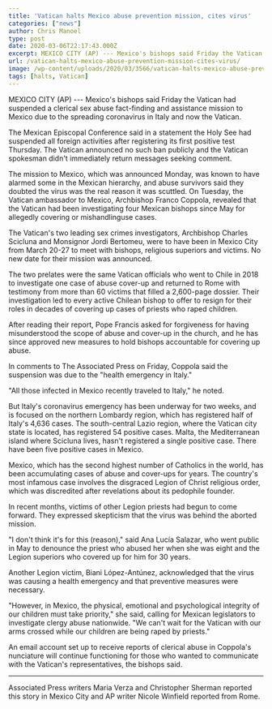 ```yaml
---
title: 'Vatican halts Mexico abuse prevention mission, cites virus'
categories: ["news"]
author: Chris Manoel
type: post
date: 2020-03-06T22:17:43.000Z
excerpt: MEXICO CITY (AP) --- Mexico's bishops said Friday the Vatican had suspended a clerical sex abuse fact-finding and assistance mission to Mexico due to the spreading coronavirus in Italy and now the Vatican. The Mexican Episcopal Conference said in a statement the Holy See had suspended all foreign activities after registering its first positive test&hellip;
url: /vatican-halts-mexico-abuse-prevention-mission-cites-virus/
image: /wp-content/uploads/2020/03/3566/vatican-halts-mexico-abuse-prevention-mission-cites-virus.jpg
tags: [halts, Vatican]
---
```


MEXICO CITY (AP) --- Mexico's bishops said Friday the Vatican had suspended a clerical sex abuse fact-finding and assistance mission to Mexico due to the spreading coronavirus in Italy and now the Vatican.

The Mexican Episcopal Conference said in a statement the Holy See had suspended all foreign activities after registering its first positive test Thursday. The Vatican announced no such ban publicly and the Vatican spokesman didn't immediately return messages seeking comment.

The mission to Mexico, which was announced Monday, was known to have alarmed some in the Mexican hierarchy, and abuse survivors said they doubted the virus was the real reason it was scuttled. On Tuesday, the Vatican ambassador to Mexico, Archbishop Franco Coppola, revealed that the Vatican had been investigating four Mexican bishops since May for allegedly covering or mishandlinguse cases.

The Vatican's two leading sex crimes investigators, Archbishop Charles Scicluna and Monsignor Jordi Bertomeu, were to have been in Mexico City from March 20-27 to meet with bishops, religious superiors and victims. No new date for their mission was announced.

The two prelates were the same Vatican officials who went to Chile in 2018 to investigate one case of abuse cover-up and returned to Rome with testimony from more than 60 victims that filled a 2,600-page dossier. Their investigation led to every active Chilean bishop to offer to resign for their roles in decades of covering up cases of priests who raped children.

After reading their report, Pope Francis asked for forgiveness for having misunderstood the scope of abuse and cover-up in the church, and he has since approved new measures to hold bishops accountable for covering up abuse.

In comments to The Associated Press on Friday, Coppola said the suspension was due to the "health emergency in Italy."

"All those infected in Mexico recently traveled to Italy," he noted.

But Italy's coronavirus emergency has been underway for two weeks, and is focused on the northern Lombardy region, which has registered half of Italy's 4,636 cases. The south-central Lazio region, where the Vatican city state is located, has registered 54 positive cases. Malta, the Mediterranean island where Scicluna lives, hasn't registered a single positive case. There have been five positive cases in Mexico.

Mexico, which has the second highest number of Catholics in the world, has been accumulating cases of abuse and cover-ups for years. The country's most infamous case involves the disgraced Legion of Christ religious order, which was discredited after revelations about its pedophile founder.

In recent months, victims of other Legion priests had begun to come forward. They expressed skepticism that the virus was behind the aborted mission.

"I don't think it's for this (reason)," said Ana Lucía Salazar, who went public in May to denounce the priest who abused her when she was eight and the Legion superiors who covered up for him for 30 years.

Another Legion victim, Biani López-Antúnez, acknowledged that the virus was causing a health emergency and that preventive measures were necessary.

"However, in Mexico, the physical, emotional and psychological integrity of our children must take priority," she said, calling for Mexican legislators to investigate clergy abuse nationwide. "We can't wait for the Vatican with our arms crossed while our children are being raped by priests."

An email account set up to receive reports of clerical abuse in Coppola's nunciature will continue functioning for those who wanted to communicate with the Vatican's representatives, the bishops said.

* * *

Associated Press writers Maria Verza and Christopher Sherman reported this story in Mexico City and AP writer Nicole Winfield reported from Rome.

